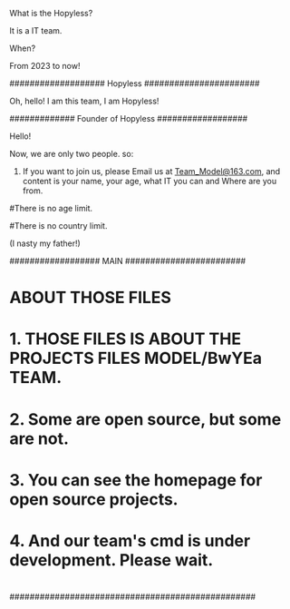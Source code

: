 
What is the Hopyless?

It is a IT team.

When?

From 2023 to now!

################### Hopyless #######################

Oh, hello! I am this team, I am Hopyless!

############# Founder of Hopyless ##################

Hello! 

Now, we are only two people. so:

1. If you want to join us, please Email us at Team_Model@163.com, and content is your name, your age, what IT you can and Where are you from.

#There is no age limit.

#There is no country limit.

(I nasty my father!)


################## MAIN ########################
#              ABOUT THOSE FILES
#
# 1. THOSE FILES IS ABOUT THE PROJECTS FILES MODEL/BwYEa TEAM.
# 2. Some are open source, but some are not.
# 3. You can see the homepage for open source projects.
# 4. And our team's cmd is under development. Please wait.
#
#################################################

